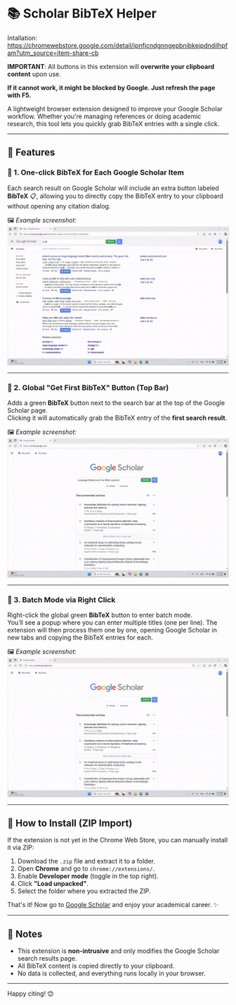 # 📚 Scholar BibTeX Helper

Intallation:
https://chromewebstore.google.com/detail/ipnfjcndgnngepbnibkejpdndilhpfam?utm_source=item-share-cb

**IMPORTANT**: All buttons in this extension will **overwrite your clipboard content** upon use.

**If it cannot work, it might be blocked by Google. Just refresh the page with F5.**

A lightweight browser extension designed to improve your Google Scholar workflow. Whether you're managing references or doing academic research, this tool lets you quickly grab BibTeX entries with a single click.

---

## 🌟 Features

### 🔹 1. One-click BibTeX for Each Google Scholar Item
Each search result on Google Scholar will include an extra button labeled **BibTeX** 📋, allowing you to directly copy the BibTeX entry to your clipboard without opening any citation dialog.

🖼️ *Example screenshot:*  
<img src="./screenshots/insert_bib_button.gif" width="600"/>
<!-- ![Per-item BibTeX Button](./screenshots/bib_search.gif) -->

---

### 🔹 2. Global "Get First BibTeX" Button (Top Bar)

Adds a green **BibTeX** button next to the search bar at the top of the Google Scholar page.  
Clicking it will automatically grab the BibTeX entry of the **first search result**.

🖼️ *Example screenshot:*  
<img src="./screenshots/bib_search.gif" width="600"/>

<!-- ![Global BibTeX Button](./screenshots/insert_bib_button.gif) -->

---

### 🔹 3. Batch Mode via Right Click

Right-click the global green **BibTeX** button to enter batch mode.  
You’ll see a popup where you can enter multiple titles (one per line). The extension will then process them one by one, opening Google Scholar in new tabs and copying the BibTeX entries for each.

🖼️ *Example screenshot:*  
<img src="./screenshots/batch_retrieval.gif" width="600"/>
<!-- ![Batch Mode Dialog](./screenshots/batch_retrieval.gif) -->

---

## 🧩 How to Install (ZIP Import)

If the extension is not yet in the Chrome Web Store, you can manually install it via ZIP:

1. Download the `.zip` file and extract it to a folder.
2. Open **Chrome** and go to `chrome://extensions/`.
3. Enable **Developer mode** (toggle in the top right).
4. Click **"Load unpacked"**.
5. Select the folder where you extracted the ZIP.

That's it! Now go to [Google Scholar](https://scholar.google.com) and enjoy your academical career. ✨

---

## 📝 Notes

- This extension is **non-intrusive** and only modifies the Google Scholar search results page.
- All BibTeX content is copied directly to your clipboard.
- No data is collected, and everything runs locally in your browser.

---

Happy citing! 😊  

